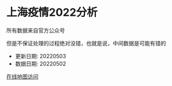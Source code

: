 # 上海疫情2022分析

所有数据来自官方公众号

但是不保证处理的过程绝对没错，也就是说，中间数据是可能有错的

- 更新日期: 20220503
- 数据日期: 20220502

[在线地图访问](https://qhduan.github.io/sh-cov/)
